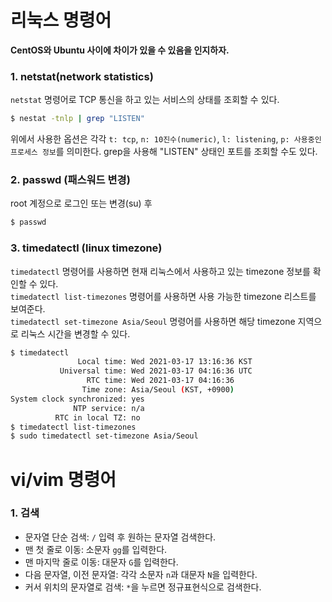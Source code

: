 # 리눅스 명령어
**CentOS와 Ubuntu 사이에 차이가 있을 수 있음을 인지하자.**

### 1. netstat(network statistics)
`netstat` 명령어로 TCP 통신을 하고 있는 서비스의 상태를 조회할 수 있다.
```bash
$ nestat -tnlp | grep "LISTEN"
```
위에서 사용한 옵션은 각각 `t: tcp`, `n: 10진수(numeric)`, `l: listening`, `p: 사용중인 프로세스 정보`를 의미한다.
grep을 사용해 "LISTEN" 상태인 포트를 조회할 수도 있다.

### 2. passwd (패스워드 변경)
root 계정으로 로그인 또는 변경(su) 후
```bash
$ passwd
```

### 3. timedatectl (linux timezone)
`timedatectl` 명령어를 사용하면 현재 리눅스에서 사용하고 있는 timezone 정보를 확인할 수 있다. <br />
`timedatectl list-timezones` 명령어를 사용하면 사용 가능한 timezone 리스트를 보여준다. <br />
`timedatectl set-timezone Asia/Seoul` 명령어를 사용하면 해당 timezone 지역으로 리눅스 시간을 변경할 수 있다.
```bash
$ timedatectl
               Local time: Wed 2021-03-17 13:16:36 KST
           Universal time: Wed 2021-03-17 04:16:36 UTC
                 RTC time: Wed 2021-03-17 04:16:36
                Time zone: Asia/Seoul (KST, +0900)
System clock synchronized: yes
              NTP service: n/a
          RTC in local TZ: no
$ timedatectl list-timezones
$ sudo timedatectl set-timezone Asia/Seoul
```
# vi/vim 명령어
### 1. 검색
- 문자열 단순 검색: `/` 입력 후 원하는 문자열 검색한다.
- 맨 첫 줄로 이동: 소문자 `gg`를 입력한다.
- 맨 마지막 줄로 이동: 대문자 `G`를 입력한다.
- 다음 문자열, 이전 문자열: 각각 소문자 `n`과 대문자 `N`을 입력한다.
- 커서 위치의 문자열로 검색: `*`을 누르면 정규표현식으로 검색한다.

